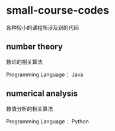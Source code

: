 # small-course-codes
各种较小的课程所涉及到的代码



## number theory 

数论的相关算法

Programming Language： Java

## numerical analysis

数值分析的相关算法

Programming Language： Python
